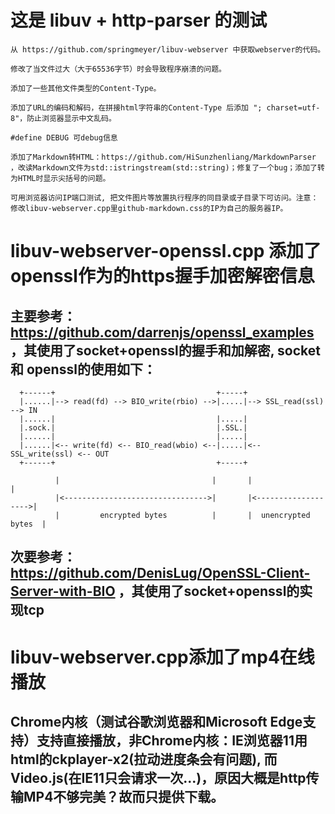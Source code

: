 # 这是 libuv + http-parser 的测试
```
从 https://github.com/springmeyer/libuv-webserver 中获取webserver的代码。

修改了当文件过大（大于65536字节）时会导致程序崩溃的问题。

添加了一些其他文件类型的Content-Type。

添加了URL的编码和解码，在拼接html字符串的Content-Type 后添加 "; charset=utf-8"，防止浏览器显示中文乱码。

#define DEBUG 可debug信息

添加了Markdown转HTML：https://github.com/HiSunzhenliang/MarkdownParser ，改读Markdown文件为std::istringstream(std::string)；修复了一个bug；添加了转为HTML时显示尖括号的问题。

可用浏览器访问IP端口测试, 把文件图片等放置执行程序的同目录或子目录下可访问。注意：修改libuv-webserver.cpp里github-markdown.css的IP为自己的服务器IP。
```

# libuv-webserver-openssl.cpp 添加了openssl作为的https握手加密解密信息
## 主要参考：https://github.com/darrenjs/openssl_examples ，其使用了socket+openssl的握手和加解密, socket和 openssl的使用如下：
```
  +------+                                    +-----+
  |......|--> read(fd) --> BIO_write(rbio) -->|.....|--> SSL_read(ssl)  --> IN
  |......|                                    |.....|
  |.sock.|                                    |.SSL.|
  |......|                                    |.....|
  |......|<-- write(fd) <-- BIO_read(wbio) <--|.....|<-- SSL_write(ssl) <-- OUT
  +------+                                    +-----+

          |                                  |       |                     |
          |<-------------------------------->|       |<------------------->|
          |         encrypted bytes          |       |  unencrypted bytes  |
```

## 次要参考：https://github.com/DenisLug/OpenSSL-Client-Server-with-BIO ，其使用了socket+openssl的实现tcp


# libuv-webserver.cpp添加了mp4在线播放
## Chrome内核（测试谷歌浏览器和Microsoft Edge支持）支持直接播放，非Chrome内核：IE浏览器11用html的ckplayer-x2(拉动进度条会有问题), 而Video.js(在IE11只会请求一次...)，原因大概是http传输MP4不够完美？故而只提供下载。